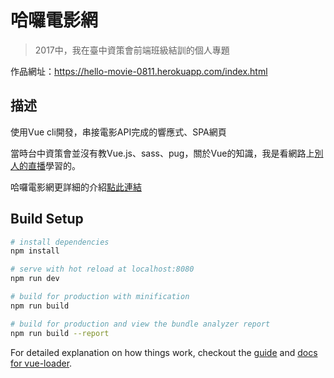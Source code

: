 # 哈囉電影網

> 2017中，我在臺中資策會前端班級結訓的個人專題

作品網址：https://hello-movie-0811.herokuapp.com/index.html

## 描述
使用Vue cli開發，串接電影API完成的響應式、SPA網頁

當時台中資策會並沒有教Vue.js、sass、pug，關於Vue的知識，我是看網路上[別人的直播](https://www.facebook.com/WccCasper/)學習的。

哈囉電影網更詳細的介紹[點此連結](https://drive.google.com/file/d/0B6FkzQd_pmqedEQ2QTNRNk1jeDA/view)

## Build Setup

``` bash
# install dependencies
npm install

# serve with hot reload at localhost:8080
npm run dev

# build for production with minification
npm run build

# build for production and view the bundle analyzer report
npm run build --report
```

For detailed explanation on how things work, checkout the [guide](http://vuejs-templates.github.io/webpack/) and [docs for vue-loader](http://vuejs.github.io/vue-loader).
